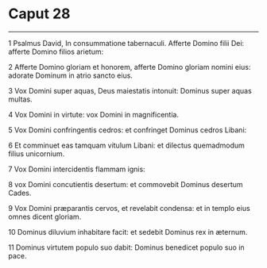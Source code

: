 # Caput 28

***

1 Psalmus David, In consummatione tabernaculi. Afferte Domino filii Dei: afferte Domino filios arietum:

2 Afferte Domino gloriam et honorem, afferte Domino gloriam nomini eius: adorate Dominum in atrio sancto eius.

3 Vox Domini super aquas, Deus maiestatis intonuit: Dominus super aquas multas.

4 Vox Domini in virtute: vox Domini in magnificentia.

5 Vox Domini confringentis cedros: et confringet Dominus cedros Libani:

6 Et comminuet eas tamquam vitulum Libani: et dilectus quemadmodum filius unicornium.

7 Vox Domini intercidentis flammam ignis:

8 vox Domini concutientis desertum: et commovebit Dominus desertum Cades.

9 Vox Domini præparantis cervos, et revelabit condensa: et in templo eius omnes dicent gloriam.

10 Dominus diluvium inhabitare facit: et sedebit Dominus rex in æternum.

11 Dominus virtutem populo suo dabit: Dominus benedicet populo suo in pace.

